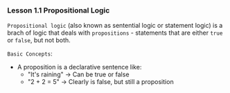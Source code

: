 ### Lesson 1.1 Propositional Logic

`Propositional logic` (also known as sentential logic or statement logic) is a brach of logic that deals with `propositions` - statements that are either `true` or `false`, but not both.

`Basic Concepts`:

- A proposition is a declarative sentence like:
  - "It's raining" -> Can be true or false
  - "2 + 2 = 5" -> Clearly is false, but still a proposition

